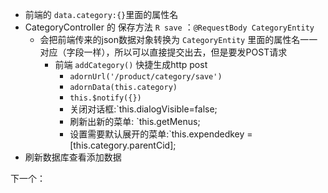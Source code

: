 - 前端的 `data.category:{}`里面的属性名
- CategoryController 的 保存方法 `R save` ：`@RequestBody CategoryEntity`
	- 会把前端传来的json数据对象转换为 `CategoryEntity` 里面的属性名一一对应（字段一样），所以可以直接提交出去，但是要发POST请求
		- 前端 `addCategory()` 快捷生成http post
			- `adornUrl('/product/category/save')`
			- `adornData(this.category)`
			- `this.$notify({})`
			- 关闭对话框:`this.dialogVisible=false;
			- 刷新出新的菜单: `this.getMenus;
			- 设置需要默认展开的菜单:`this.expendedkey = [this.category.parentCid];
- 刷新数据库查看添加数据

下一个：